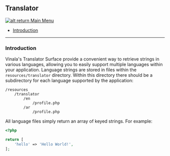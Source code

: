 ## Translator

[![alt return](https://gitlab.com/lighty/Art/raw/master/Resources/signs.png) Main Menu](https://gitlab.com/lighty/Docs/tree/3.3/#index)

- [Introduction](#introduction)

----

### Introduction

Vinala's Translator Surface provide a convenient way to retrieve strings in various languages, allowing you to easily support multiple languages within your application. Language strings are stored in files within the `resources/translator` directory. Within this directory there should be a subdirectory for each language supported by the application:

```
/resources
    /translator
        /en
            /profile.php
        /ar
            /profile.php
```

All language files simply return an array of keyed strings. For example:

```php
<?php

return [
    'hello' => 'Hello World!',
];
```